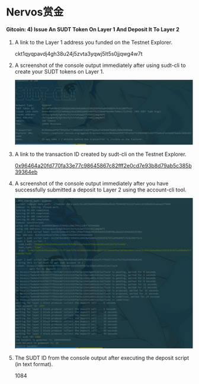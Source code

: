 # Nervos赏金

#### Gitcoin: 4) Issue An SUDT Token On Layer 1 And Deposit It To Layer 2

1. A link to the Layer 1 address you funded on the Testnet Explorer.

   ckt1qyqpavdj4gh38u24j5zvta3yqwj5lt5s0jjqwg4w7t

2. A screenshot of the console output immediately after using sudt-cli to create your SUDT tokens on Layer 1.

   ![4.2](./p_4_2.png)

3. A link to the transaction ID created by sudt-cli on the Testnet Explorer.

   [0x96464a20fd770fa33e77c98645867c82fff2e0cd7e93b8d79ab5c385b39364eb](https://explorer.nervos.org/aggron/transaction/0x96464a20fd770fa33e77c98645867c82fff2e0cd7e93b8d79ab5c385b39364eb)

4. A screenshot of the console output immediately after you have successfully submitted a deposit to Layer 2 using the account-cli tool.

   ![4.4](./p_4_4.png)

5. The SUDT ID from the console output after executing the deposit script (in text format).

   1084
